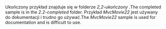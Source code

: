 <span data-ttu-id="a132f-101">Ukończony przykład znajduje się w folderze *2,2-ukończony* .</span><span class="sxs-lookup"><span data-stu-id="a132f-101">The completed sample is in the *2.2-completed* folder.</span></span> <span data-ttu-id="a132f-102">Przykład *MvcMovie22* jest używany do dokumentacji i trudno go używać.</span><span class="sxs-lookup"><span data-stu-id="a132f-102">The *MvcMovie22* sample is used for documentation and is difficult to use.</span></span>
